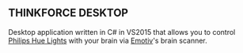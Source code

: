 ## THINKFORCE DESKTOP

Desktop application written in C# in VS2015 that allows you to control [Philips Hue Lights](http://www2.meethue.com/en-us) with your brain via [Emotiv](https://www.emotiv.com/)'s brain scanner.